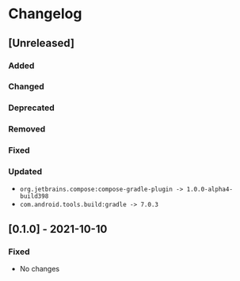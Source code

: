 # Changelog

## [Unreleased]

### Added

### Changed

### Deprecated

### Removed

### Fixed

### Updated

- `org.jetbrains.compose:compose-gradle-plugin -> 1.0.0-alpha4-build398`
- `com.android.tools.build:gradle -> 7.0.3`

## [0.1.0] - 2021-10-10

### Fixed

- No changes
